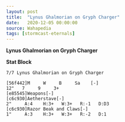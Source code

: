 ```yaml
---
layout: post
title:  "Lynus Ghalmorian on Gryph Charger"
date:   2020-12-05 00:00:00
source: Wahapedia
tags: [stormcast-eternals]
---
```


**Lynus Ghalmorian on Gryph Charger**

**Stat Block**
```
7/7 Lynus Ghalmorian on Gryph Charger
```

```
[56f442]M     W     B     Sa    [-]
12"   7     9     3+    
[e85545]Weapons[-]
[c6c930]Aetherstave[-]
2"     A:4    H:3+   W:3+   R:-1   D:D3  
[c6c930]Razor Beak and Claws[-]
1"     A:3    H:3+   W:3+   R:-2   D:1   
```
    